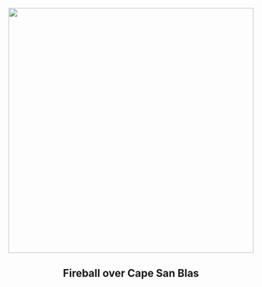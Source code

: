 
<p align="center"><img src="https://apod.nasa.gov/apod/image/2507/MeteorMilkyWay_Rice_960.jpg" width="500" height="500"></p>
<h2 align="center"> Fireball over Cape San Blas </h2>
